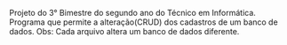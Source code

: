 Projeto do 3° Bimestre do segundo ano do Técnico em Informática.
Programa que permite a alteração(CRUD) dos cadastros de um banco de dados.
Obs: Cada arquivo altera um banco de dados diferente.